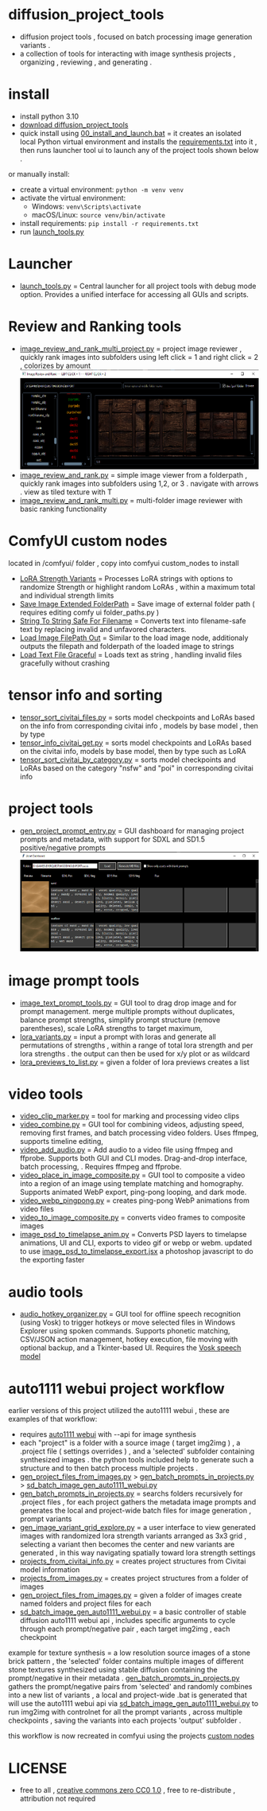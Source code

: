 # diffusion_project_tools
-  diffusion project tools , focused on batch processing image generation variants . 
- a collection of tools for interacting with image synthesis projects , organizing , reviewing , and generating . 

# install
- install python 3.10
- [download diffusion_project_tools](https://github.com/CorvaeOboro/sd_project_tools/archive/refs/heads/master.zip)
- quick install using [00_install_and_launch.bat](https://github.com/CorvaeOboro/sd_project_tools/blob/main/00_install_and_launch.bat) = it creates an isolated local Python virtual environment and installs the [requirements.txt](https://github.com/CorvaeOboro/sd_project_tools/blob/main/requirements.txt) into it , then runs launcher tool ui to  launch any of the project tools shown below .

or manually install:
- create a virtual environment: `python -m venv venv`
- activate the virtual environment:
    - Windows: `venv\Scripts\activate`
    - macOS/Linux: `source venv/bin/activate`
- install requirements: `pip install -r requirements.txt`
- run [launch_tools.py](https://github.com/CorvaeOboro/sd_project_tools/blob/main/launch_tools.py)

# Launcher
- [launch_tools.py](https://github.com/CorvaeOboro/sd_project_tools/blob/main/launch_tools.py) = Central launcher for all project tools with debug mode option. Provides a unified interface for accessing all GUIs and scripts.

# Review and Ranking tools
- [image_review_and_rank_multi_project.py](https://github.com/CorvaeOboro/sd_project_tools/blob/main/image_review_and_rank_multi_project.py) = project image reviewer , quickly rank images into subfolders using left click = 1 and right click = 2 , colorizes by amount 
 <a href="https://github.com/CorvaeOboro/sd_project_tools/blob/main/image_review_and_rank_multi_project.py"> <img src="/docs/image_review_and_rank_multi_project.png?raw=true" height="200" /> </a>
- [image_review_and_rank.py](https://github.com/CorvaeOboro/sd_project_tools/blob/main/image_review_and_rank.py) = simple image viewer from a folderpath , quickly rank images into subfolders using 1,2, or 3 . navigate with arrows . view as tiled texture with T 
- [image_review_and_rank_multi.py](https://github.com/CorvaeOboro/sd_project_tools/blob/main/image_review_and_rank_multi.py) = multi-folder image reviewer with basic ranking functionality

# ComfyUI custom nodes
located in /comfyui/ folder , copy into comfyui custom_nodes  to install
- [LoRA Strength Variants](/comfyui/ComfyUI_OBORO_LoraStrengthVariants/lora_strength_variants.py) = Processes LoRA strings with options to randomize Strength or highlight random LoRAs , within a maximum total and individual strength limits
- [Save Image Extended FolderPath](/comfyui/ComfyUI_OBORO_SaveImageExtendedFolderPath/save_image_extended_folderpath.py) = Save image of external folder path ( requires editing comfy ui folder_paths.py )
- [String To String Safe For Filename](/comfyui/ComfyUI_OBORO_StringToStringSafeForFilename/string_safe_for_filename.py) = Converts text into filename-safe text by replacing invalid and unfavored characters.
- [Load Image FilePath Out](/comfyui/ComfyUI_OBORO_LoadImageFilePathOut/load_image_filepath_out.py) = Similar to the load image node, additionaly outputs the filepath and folderpath of the loaded image to strings
- [Load Text File Graceful](/comfyui/ComfyUI_OBORO_LoadTextFileGraceful/load_text_file_graceful.py) = Loads text as string , handling invalid files gracefully without crashing

# tensor info and sorting
- [tensor_sort_civitai_files.py](https://github.com/CorvaeOboro/sd_project_tools/blob/main/sd_sort_civitai_files.py) = sorts model checkpoints and LoRAs based on the info from corresponding civitai info , models by base model , then by type
- [tensor_info_civitai_get.py](https://github.com/CorvaeOboro/sd_project_tools/blob/main/tensor_info_civitai_get.py) = sorts model checkpoints and LoRAs based on the civitai info, models by base model, then by type such as LoRA
- [tensor_sort_civitai_by_category.py](https://github.com/CorvaeOboro/sd_project_tools/blob/main/tensor_sort_civitai_by_category.py) = sorts model checkpoints and LoRAs based on the category "nsfw" and "poi" in corresponding civitai info

# project tools
- [gen_project_prompt_entry.py](https://github.com/CorvaeOboro/sd_project_tools/blob/main/gen_project_prompt_entry.py) = GUI dashboard for managing project prompts and metadata, with support for SDXL and SD1.5 positive/negative prompts
 <a href="https://github.com/CorvaeOboro/sd_project_tools/blob/main/gen_project_prompt_entry.py"> <img src="/docs/gen_project_prompt_entry.png?raw=true" height="200" /> </a>

# image prompt tools
- [image_text_prompt_tools.py](https://github.com/CorvaeOboro/sd_project_tools/blob/main/image_text_prompt_tools.py) = GUI tool to drag drop image and for prompt management. merge multiple prompts without duplicates, balance prompt strengths, simplify prompt structure (remove parentheses), scale LoRA strengths to target maximum, 
- [lora_variants.py](https://github.com/CorvaeOboro/sd_project_tools/blob/main/lora_variants.py) = input a prompt with loras and generate all permutations of strengths , within a range of total lora strength and per lora strengths . the output can then be used for x/y plot or as wildcard
- [lora_previews_to_list.py](https://github.com/CorvaeOboro/sd_project_tools/blob/main/lora_previews_to_list.py) = given a folder of lora previews creates a list

# video tools
- [video_clip_marker.py](https://github.com/CorvaeOboro/sd_project_tools/blob/main/video_clip_marker.py) = tool for marking and processing video clips
- [video_combine.py](https://github.com/CorvaeOboro/sd_project_tools/blob/main/video_combine.py) = GUI tool for combining videos, adjusting speed, removing first frames, and batch processing video folders. Uses ffmpeg, supports timeline editing,
- [video_add_audio.py](https://github.com/CorvaeOboro/sd_project_tools/blob/main/video_add_audio.py) = Add audio to a video file using ffmpeg and ffprobe. Supports both GUI and CLI modes. Drag-and-drop interface, batch processing, . Requires ffmpeg and ffprobe.
- [video_place_in_image_composite.py](https://github.com/CorvaeOboro/sd_project_tools/blob/main/video_place_in_image_composite.py) = GUI tool to composite a video into a region of an image using template matching and homography. Supports animated WebP export, ping-pong looping, and dark mode.
- [video_webp_pingpong.py](https://github.com/CorvaeOboro/sd_project_tools/blob/main/video_webp_pingpong.py) = creates ping-pong WebP animations from video files
- [video_to_image_composite.py](https://github.com/CorvaeOboro/sd_project_tools/blob/main/video_to_image_composite.py) = converts video frames to composite images
- [image_psd_to_timelapse_anim.py](https://github.com/CorvaeOboro/sd_project_tools/blob/main/image_psd_to_timelapse_anim.py) = Converts PSD layers to timelapse animations, UI and CLI, exports to video gif or webp or webm. updated to use [image_psd_to_timelapse_export.jsx](https://github.com/CorvaeOboro/sd_project_tools/blob/main/image_psd_to_timelapse_export.jsx) a photoshop javascript to do the exporting faster 

# audio tools
- [audio_hotkey_organizer.py](https://github.com/CorvaeOboro/sd_project_tools/blob/main/audio_hotkey_organizer.py) = GUI tool for offline speech recognition (using Vosk) to trigger hotkeys or move selected files in Windows Explorer using spoken commands. Supports phonetic matching, CSV/JSON action management, hotkey execution, file moving with optional backup, and a Tkinter-based UI. Requires the [Vosk speech model](https://alphacephei.com/vosk/models)

# auto1111 webui project workflow
earlier versions of this project utilized the auto1111 webui , these are examples of that workflow:
- requires [auto1111 webui](https://github.com/AUTOMATIC1111/stable-diffusion-webui) with --api for image synthesis
- each "project" is a folder with a source image ( target img2img ) , a .project file ( settings overrides ) , and a 'selected' subfolder containing synthesized images . the python tools included help to generate such a structure and to then batch process multiple projects . 
- [gen_project_files_from_images.py](https://github.com/CorvaeOboro/sd_project_tools/blob/main/gen_project_files_from_images.py)  > [gen_batch_prompts_in_projects.py](https://github.com/CorvaeOboro/sd_project_tools/blob/main/gen_batch_prompts_in_projects.py) > [sd_batch_image_gen_auto1111_webui.py](https://github.com/CorvaeOboro/sd_project_tools/blob/main/sd_batch_image_gen_auto1111_webui.py)
- [gen_batch_prompts_in_projects.py](https://github.com/CorvaeOboro/sd_project_tools/blob/main/gen_batch_prompts_in_projects.py) = searchs folders recursively for .project files , for each project gathers the metadata image prompts and generates the local and project-wide batch files for image generation ,  prompt variants
- [gen_image_variant_grid_explore.py](https://github.com/CorvaeOboro/sd_project_tools/blob/main/gen_image_variant_grid_explore.py) = a user interface to view generated images with randomized lora strength variants arranged as 3x3 grid , selecting a variant then becomes the center and new variants are generated , in this way navigating spatially toward lora strength settings
- [projects_from_civitai_info.py](https://github.com/CorvaeOboro/sd_project_tools/blob/main/projects_from_civitai_info.py) = creates project structures from Civitai model information
- [projects_from_images.py](https://github.com/CorvaeOboro/sd_project_tools/blob/main/projects_from_images.py) = creates project structures from a folder of images
- [gen_project_files_from_images.py](https://github.com/CorvaeOboro/sd_project_tools/blob/main/gen_project_files_from_images.py) = given a folder of images create named folders and project files for each
- [sd_batch_image_gen_auto1111_webui.py](https://github.com/CorvaeOboro/sd_project_tools/blob/main/sd_batch_image_gen_auto1111_webui.py) = a basic controller of stable diffusion auto1111 webui api , includes specific arguments to cycle through each prompt/negative pair , each target img2img , each checkpoint

example for texture synthesis = a low resolution source images of a stone brick pattern , the 'selected' folder contains multiple images of different stone textures synthesized using stable diffusion containing the prompt/negative in their metadata . [gen_batch_prompts_in_projects.py](https://github.com/CorvaeOboro/sd_project_tools/blob/main/gen_batch_prompts_in_projects.py) gathers the prompt/negative pairs from 'selected' and randomly combines into a new list of variants , a local and project-wide .bat is generated that will use the auto1111 webui api via [sd_batch_image_gen_auto1111_webui.py](https://github.com/CorvaeOboro/sd_project_tools/blob/main/sd_batch_image_gen_auto1111_webui.py) to run img2img with controlnet for all the prompt variants , across multiple checkpoints , saving the variants into each projects 'output' subfolder . 

this workflow is now recreated in comfyui using the projects [custom nodes](https://github.com/CorvaeOboro/sd_project_tools/blob/main/comfyui/)

# LICENSE
- free to all , [creative commons zero CC0 1.0](https://creativecommons.org/publicdomain/zero/1.0/) , free to re-distribute , attribution not required